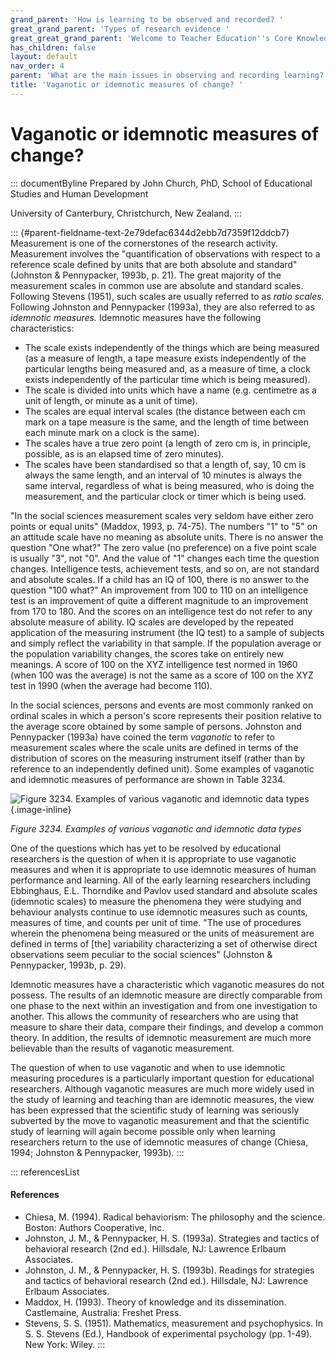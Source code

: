 ```yaml
---
grand_parent: 'How is learning to be observed and recorded? '
great_grand_parent: 'Types of research evidence '
great_great_grand_parent: 'Welcome to Teacher Education''s Core Knowledge and Skills.'
has_children: false
layout: default
nav_order: 4
parent: 'What are the main issues in observing and recording learning? '
title: 'Vaganotic or idemnotic measures of change? '
---
```

# Vaganotic or idemnotic measures of change? 


::: documentByline
Prepared by John Church, PhD, School of Educational Studies and Human
Development

University of Canterbury, Christchurch, New Zealand.
:::

::: {#parent-fieldname-text-2e79defac6344d2ebb7d7359f12ddcb7}
Measurement is one of the cornerstones of the research activity.
Measurement involves the "quantification of observations with respect to
a reference scale defined by units that are both absolute and standard"
(Johnston & Pennypacker, 1993b, p. 21). The great majority of the
measurement scales in common use are absolute and standard scales.
Following Stevens (1951), such scales are usually referred to as *ratio
scales.* Following Johnston and Pennypacker (1993a), they are also
referred to as *idemnotic measures.* Idemnotic measures have the
following characteristics:

-   The scale exists independently of the things which are being
    measured (as a measure of length, a tape measure exists
    independently of the particular lengths being measured and, as a
    measure of time, a clock exists independently of the particular time
    which is being measured).
-   The scale is divided into units which have a name (e.g. centimetre
    as a unit of length, or minute as a unit of time).
-   The scales are equal interval scales (the distance between each cm
    mark on a tape measure is the same, and the length of time between
    each minute mark on a clock is the same).
-   The scales have a true zero point (a length of zero cm is, in
    principle, possible, as is an elapsed time of zero minutes).
-   The scales have been standardised so that a length of, say, 10 cm is
    always the same length, and an interval of 10 minutes is always the
    same interval, regardless of what is being measured, who is doing
    the measurement, and the particular clock or timer which is being
    used.

"In the social sciences measurement scales very seldom have either zero
points or equal units" (Maddox, 1993, p. 74-75). The numbers "1" to "5"
on an attitude scale have no meaning as absolute units. There is no
answer the question "One what?" The zero value (no preference) on a five
point scale is usually "3", not "0". And the value of "1" changes each
time the question changes. Intelligence tests, achievement tests, and so
on, are not standard and absolute scales. If a child has an IQ of 100,
there is no answer to the question "100 what?" An improvement from 100
to 110 on an intelligence test is an improvement of quite a different
magnitude to an improvement from 170 to 180. And the scores on an
intelligence test do not refer to any absolute measure of ability. IQ
scales are developed by the repeated application of the measuring
instrument (the IQ test) to a sample of subjects and simply reflect the
variability in that sample. If the population average or the population
variability changes, the scores take on entirely new meanings. A score
of 100 on the XYZ intelligence test normed in 1960 (when 100 was the
average) is not the same as a score of 100 on the XYZ test in 1990 (when
the average had become 110).

In the social sciences, persons and events are most commonly ranked on
ordinal scales in which a person\'s score represents their position
relative to the average score obtained by some sample of persons.
Johnston and Pennypacker (1993a) have coined the term *vaganotic* to
refer to measurement scales where the scale units are defined in terms
of the distribution of scores on the measuring instrument itself (rather
than by reference to an independently defined unit). Some examples of
vaganotic and idemnotic measures of performance are shown in Table 3234.

![Figure 3234. Examples of various vaganotic and idemnotic data
types](../../../../../../assets/images/Figure3234.png "Figure 3234. Examples of various vaganotic and idemnotic data types"){.image-inline}

*Figure 3234. Examples of various vaganotic and idemnotic data types*

One of the questions which has yet to be resolved by educational
researchers is the question of when it is appropriate to use vaganotic
measures and when it is appropriate to use idemnotic measures of human
performance and learning. All of the early learning researchers
including Ebbinghaus, E.L. Thorndike and Pavlov used standard and
absolute scales (idemnotic scales) to measure the phenomena they were
studying and behaviour analysts continue to use idemnotic measures such
as counts, measures of time, and counts per unit of time. "The use of
procedures wherein the phenomena being measured or the units of
measurement are defined in terms of \[the\] variability characterizing a
set of otherwise direct observations seem peculiar to the social
sciences" (Johnston & Pennypacker, 1993b, p. 29).

Idemnotic measures have a characteristic which vaganotic measures do not
possess. The results of an idemnotic measure are directly comparable
from one phase to the next within an investigation and from one
investigation to another. This allows the community of researchers who
are using that measure to share their data, compare their findings, and
develop a common theory. In addition, the results of idemnotic
measurement are much more believable than the results of vaganotic
measurement.

The question of when to use vaganotic and when to use idemnotic
measuring procedures is a particularly important question for
educational researchers. Although vaganotic measures are much more
widely used in the study of learning and teaching than are idemnotic
measures, the view has been expressed that the scientific study of
learning was seriously subverted by the move to vaganotic measurement
and that the scientific study of learning will again become possible
only when learning researchers return to the use of idemnotic measures
of change (Chiesa, 1994; Johnston & Pennypacker, 1993b).
:::

::: referencesList
#### References

-   Chiesa, M. (1994). Radical behaviorism: The philosophy and the
    science. Boston: Authors Cooperative, Inc.
-   Johnston, J. M., & Pennypacker, H. S. (1993a). Strategies and
    tactics of behavioral research (2nd ed.). Hillsdale, NJ: Lawrence
    Erlbaum Associates.
-   Johnston, J. M., & Pennypacker, H. S. (1993b). Readings for
    strategies and tactics of behavioral research (2nd ed.). Hillsdale,
    NJ: Lawrence Erlbaum Associates.
-   Maddox, H. (1993). Theory of knowledge and its dissemination.
    Castlemaine, Australia: Freshet Press.
-   Stevens, S. S. (1951). Mathematics, measurement and psychophysics.
    In S. S. Stevens (Ed.), Handbook of experimental psychology (pp.
    1-49). New York: Wiley.
:::
